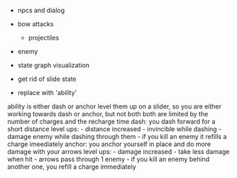 - npcs and dialog

- bow attacks
  - projectiles


- enemy

- state graph visualization

- get rid of slide state
- replace with 'ability'

ability is either dash or anchor
level them up on a slider, so you are either working towards dash or anchor, but not both
both are limited by the number of charges and the recharge time
dash:
  you dash forward for a short distance
  level ups:
    - distance increased
    - invincible while dashing
    - damage enemy while dashing through them
    - if you kill an enemy it refills a charge imeediately
anchor:
  you anchor yourself in place and do more damage with your arrows
  level ups:
    - damage increased
    - take less damage when hit
    - arrows pass through 1 enemy
    - if you kill an enemy behind another one, you refill a charge immediately
